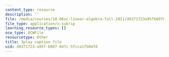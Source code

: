 ```yaml
---
content_type: resource
description: ''
file: /media/courses/18-06sc-linear-algebra-fall-2011/d0371723a95fb607847c5fcca1fb04fd_MsIvs_6vC38.srt
file_type: application/x-subrip
learning_resource_types: []
ocw_type: OCWFile
resourcetype: Other
title: 3play caption file
uid: d0371723-a95f-b607-847c-5fcca1fb04fd
---
```

